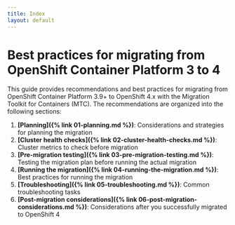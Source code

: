 ```yaml
---
title: Index
layout: default
---
```


# Best practices for migrating from OpenShift&nbsp;Container&nbsp;Platform&nbsp;3&nbsp;to&nbsp;4

This guide provides recommendations and best practices for migrating from OpenShift Container Platform 3.9+ to OpenShift 4.x with the Migration Toolkit for Containers (MTC). The recommendations are organized into the following sections:

1. **[Planning]({% link 01-planning.md %})**: Considerations and strategies for planning the migration
2. **[Cluster health checks]({% link 02-cluster-health-checks.md %})**: Cluster metrics to check before migration
3. **[Pre-migration testing]({% link 03-pre-migration-testing.md %})**: Testing the migration plan before running the actual migration
4. **[Running the migration]({% link 04-running-the-migration.md %})**: Best practices for running the migration
5. **[Troubleshooting]({% link 05-troubleshooting.md %})**: Common troubleshooting tasks
6. **[Post-migration considerations]({% link 06-post-migration-considerations.md %})**: Considerations after you successfully migrated to OpenShift 4
